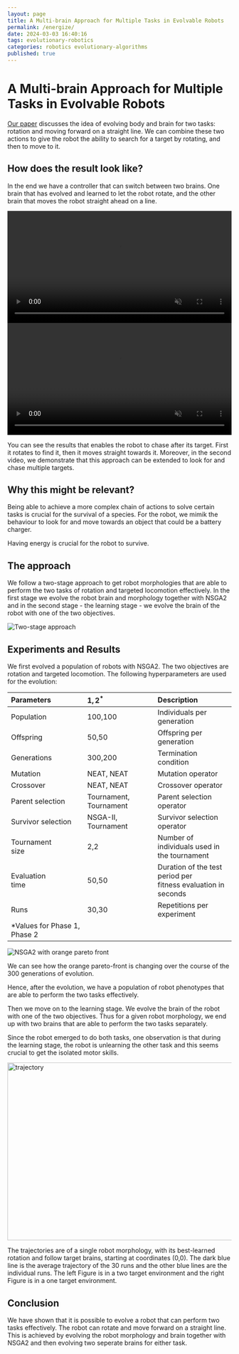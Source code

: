 ```yaml
---
layout: page
title: A Multi-brain Approach for Multiple Tasks in Evolvable Robots
permalink: /energize/
date: 2024-03-03 16:40:16
tags: evolutionary-robotics
categories: robotics evolutionary-algorithms
published: true
---
```


# A Multi-brain Approach for Multiple Tasks in Evolvable Robots

[Our paper](https://scholar.google.com/citations?view_op=view_citation&hl=en&user=MIqK3DgAAAAJ&citation_for_view=MIqK3DgAAAAJ:d1gkVwhDpl0C) discusses the idea of evolving body and brain for two tasks: rotation and moving forward on a straight line.
We can combine these two actions to give the robot the ability to search for a target by rotating, and then to move to it.

## How does the result look like?

In the end we have a controller that can switch between two brains. One brain that has evolved and learned to let the robot rotate, and the other brain that moves the robot straight ahead on a line.

<video width="100%" controls autoplay loop muted>
  <source src="/assets/video/beyblade/one_target.mp4" type="video/mp4">
  Your browser does not support the video tag.
</video>

<video width="100%" controls autoplay loop muted>
  <source src="/assets/video/beyblade/two_targets_first.mp4" type="video/mp4">
  Your browser does not support the video tag.
</video>


You can see the results that enables the robot to chase after its target. First it rotates to find it, then it moves straight towards it.
Moreover, in the second video, we demonstrate that this approach can be extended to look for and chase multiple targets.


## Why this might be relevant?

Being able to achieve a more complex chain of actions to solve certain tasks is crucial for the survival of a species.
For the robot, we mimik the behaviour to look for and move towards an object that could be a battery charger.

Having energy is crucial for the robot to survive.



## The approach

We follow a two-stage approach to get robot morphologies that are able to perform the two tasks of rotation and targeted locomotion effectively.
In the first stage we evolve the robot brain and morphology together with NSGA2 and in the second stage - the learning stage - we evolve the brain of the robot with one of the two objectives.

![Two-stage approach](../assets/img/beyblade/two_stage_approach.png)

## Experiments and Results

We first evolved a population of robots with NSGA2.
The two objectives are rotation and targeted locomotion.
The following hyperparameters are used for the evolution:

| Parameters | $1,2^*$ | Description |
| :--- | :--- | :--- |
| Population | 100,100 | Individuals per generation |
| Offspring | 50,50 | Offspring per generation |
| Generations | 300,200 | Termination condition |
| Mutation | NEAT, NEAT | Mutation operator |
| Crossover | NEAT, NEAT | Crossover operator |
| Parent selection | Tournament, Tournament | Parent selection operator |
| Survivor selection | NSGA-II, Tournament | Survivor selection operator |
| Tournament <br> size | 2,2 | Number of individuals used in <br> the tournament |
| Evaluation <br> time | 50,50 | Duration of the test period per <br> fitness evaluation in seconds |
| Runs | 30,30 | Repetitions per experiment |
| *Values for Phase 1, Phase 2 |  |  |



![NSGA2 with orange pareto front](../assets/img/beyblade/nsga2.gif)

We can see how the orange pareto-front is changing over the course of the 300 generations of evolution.

Hence, after the evolution, we have a population of robot phenotypes that are able to perform the two tasks effectively.

Then we move on to the learning stage.
We evolve the brain of the robot with one of the two objectives.
Thus for a given robot morphology, we end up with two brains that are able to perform the two tasks separately.

Since the robot emerged to do both tasks, one observation is that during the learning stage, the robot is unlearning the other task and this seems crucial to get the isolated motor skills.

<img src="../assets/img/beyblade/trajectory.png" alt="trajectory" width="800" height="400"/>

The trajectories are of a single robot morphology, with its best-learned rotation and follow target brains, starting at coordinates (0,0). The dark blue line is the average trajectory of the 30 runs and the other blue lines are the individual runs. The left Figure is in a two target environment and the right Figure is in a one target environment.

## Conclusion

We have shown that it is possible to evolve a robot that can perform two tasks effectively.
The robot can rotate and move forward on a straight line.
This is achieved by evolving the robot morphology and brain together with NSGA2 and then evolving two seperate brains for either task.
